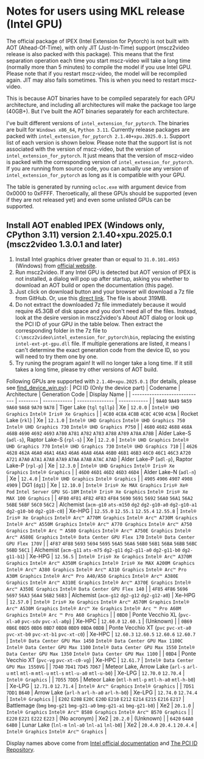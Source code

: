 # Notes for users using MKL release (Intel GPU)

The official package of IPEX (Intel Extension for Pytorch) is not built with AOT (Ahead-Of-Time), with only JIT (Just-In-Time) support (mscz2video release is also packed with this package). This means that the first separation operation each time you start mscz-video will take a long time (normally more than 5 minutes) to compile the model if you use Intel GPU. Please note that if you restart mscz-video, the model will be recompiled again. JIT may also fails sometimes. This is when you need to restart mscz-video.

This is because AOT binaries have to be compiled separately for each GPU architecture, and including all architectures will make the package too large (40GB+). But I've built the AOT binaries separately for each architecture.

I've built different versions of  `intel_extension_for_pytorch`. The binaries are built for `Windows x86_64`, `Python 3.11`. Currently release packages are packed with `intel_extension_for_pytorch 2.1.40+xpu.2025.0.1`. Support list of each version is shown below. Please note that the support list is not associated with the version of mscz-video, but the version of `intel_extension_for_pytorch`. It just means that the version of mscz-video is packed with the corresponding version of `intel_extension_for_pytorch`. If you are running from source code, you can actually use any version of `intel_extension_for_pytorch` as long as it is compatible with your GPU.

The table is generated by running `ocloc.exe` with argument device from 0x0000 to 0xFFFF. Theroetically, all these GPUs should be supported (even if they are not released yet) and even some unlisted GPUs can be supported.

## Install AOT enabled IPEX (Windows only, CPython 3.11) version 2.1.40+xpu.2025.0.1 (mscz2video 1.3.0.1 and later)

1. Install Intel graphics driver greater than or equal to `31.0.101.4953` (Windows) from [official website](https://www.intel.com/content/www/us/en/download/785597/792980/intel-arc-iris-xe-graphics-windows.html).
2. Run mscz2video. If any Intel GPU is detected but AOT version of IPEX is not installed, a dialog will pop up after startup, asking you whether to download an AOT build or open the documentation (this page).
3. Just click on download button and your browser will download a 7z file from GitHub. Or, use this [direct link](https://github.com/CarlGao4/ipex-wheel/releases/download/v2.1.40%2Bxpu.2025.0.1-cp311/2.1.40+xpu.2025.0.1-AOT.7z). The file is about 319MB.
4. Do not extract the downloaded 7z file immediately because it would require 45.3GB of disk space and you don't need all of the files. Instead, look at the desire version in mscz2video's About AOT dialog or look up the PCI ID of your GPU in the table below. Then extract the corresponding folder in the 7z file to `C:\mscz2video\intel_extension_for_pytorch\bin`, replacing the existing `intel-ext-pt-gpu.dll` file. If multiple generations are listed, it means I can't determine the exact generation code from the device ID, so you will need to try them one by one.
5. Try runing the program again! It will no longer take a long time. If it still takes a long time, please try other versions of AOT build.

Following GPUs are supported with `2.1.40+xpu.2025.0.1` (for details, please see [find_device_win.py](find_device_win.py)):
| PCI ID (Only the device part) | Codename | Architecture | Generation Code | Display Name |
| ----------------------------- | -------- | ------------ | --------------- | ------------ |
| `9A40` `9A49` `9A59` `9A60` `9A68` `9A70` `9A78` | Tiger Lake (`tgl` `tgllp`) | Xe | `12.0.0` | `Intel® UHD Graphics` `Intel® Iris® Xe Graphics` |
| `4C80` `4C8A` `4C8B` `4C8C` `4C90` `4C9A` | Rocket Lake (`rkl`) | Xe | `12.1.0` | `Intel® UHD Graphics` `Intel® UHD Graphics 750` `Intel® UHD Graphics 730` `Intel® UHD Graphics P750` |
| `4680` `4682` `4688` `468A` `468B` `4690` `4692` `4693` `A780` `A781` `A782` `A783` `A788` `A789` `A78A` `A78B` | Alder Lake-S (`adl-s`), Raptor Lake-S (`rpl-s`) | Xe | `12.2.0` | `Intel® UHD Graphics` `Intel® UHD Graphics 770` `Intel® UHD Graphics 730` `Intel® UHD Graphics 710` |
| `4626` `4628` `462A` `46A0` `46A1` `46A3` `46A6` `46A8` `46AA` `46B0` `46B1` `46B3` `46C0` `46C1` `46C3` `A720` `A721` `A7A0` `A7A1` `A7A8` `A7A9` `A7AA` `A7AB` `A7AC` `A7AD` | Alder Lake-P (`adl-p`), Raptor Lake-P (`rpl-p`) | Xe | `12.3.0` | `Intel® UHD Graphics` `Intel® Iris® Xe Graphics` `Intel® Graphics` |
| `46D0` `46D1` `46D2` `46D3` `46D4` | Alder Lake-N (`adl-n`) | Xe | `12.4.0` | `Intel® UHD Graphics` `Intel® Graphics` |
| `4905` `4906` `4907` `4908` `4909` | DG1 (`dg1`) | Xe | `12.10.0` | `Intel® Iris® Xe MAX Graphics` `Iris® Xe® Pod` `Intel Server GPU SG-18M` `Intel® Iris® Xe Graphics` `Intel® Iris® Xe MAX 100 Graphics` |
| `4F80` `4F81` `4F82` `4F83` `4F84` `5690` `5691` `5692` `56A0` `56A1` `56A2` `56BE` `56BF` `56C0` `56C2` | Alchemist (`acm-g10` `ats-m150` `dg2` `dg2-g10-a0` `dg2-g10-a1` `dg2-g10-b0` `dg2-g10-c0`) | Xe-HPG | `12.55.0` `12.55.1` `12.55.4` `12.55.8` | `Intel® Iris® Xe Graphics` `Intel® Arc™ A770M Graphics` `Intel® Arc™ A730M Graphics` `Intel® Arc™ A550M Graphics` `Intel® Arc™ A770 Graphics` `Intel® Arc™ A750 Graphics` `Intel® Arc ™ A580 Graphics` `Intel® Arc™ A750E Graphics` `Intel® Arc™ A580E Graphics` `Intel® Data Center GPU Flex 170` `Intel® Data Center GPU Flex 170V` |
| `4F87` `4F88` `5693` `5694` `5695` `56A5` `56A6` `56B0` `56B1` `56BA` `56BB` `56BC` `56BD` `56C1` | Alchemist (`acm-g11` `ats-m75` `dg2-g11` `dg2-g11-a0` `dg2-g11-b0` `dg2-g11-b1`) | Xe-HPG | `12.56.5` | `Intel® Iris® Xe Graphics` `Intel® Arc™ A370M Graphics` `Intel® Arc™ A350M Graphics` `Intel® Iris® Xe MAX A200M Graphics` `Intel® Arc™ A380 Graphics` `Intel® Arc™ A310 Graphics` `Intel® Arc™ Pro A30M Graphics` `Intel® Arc™ Pro A40/A50 Graphics` `Intel® Arc™ A380E Graphics` `Intel® Arc™ A310E Graphics` `Intel® Arc™ A370E Graphics` `Intel® Arc™ A350E Graphics` `Intel® Data Center GPU Flex 140` |
| `4F85` `4F86` `5696` `5697` `56A3` `56A4` `56B2` `56B3` | Alchemist (`acm-g12` `dg2-g12` `dg2-g12-a0`) | Xe-HPG | `12.57.0` | `Intel® Iris® Xe Graphics` `Intel® Arc™ A570M Graphics` `Intel® Arc™ A530M Graphics` `Intel® Arc™ Xe Graphics` `Intel® Arc ™ Pro A60M Graphics` `Intel® Arc ™ Pro A60 Graphics` |
| `0BD0` | Ponte Vecchio XL (`pvc-xl-a0` `pvc-sdv` `pvc-xl-a0p`) | Xe-HPC | `12.60.0` `12.60.1` | (Unknown) |
| `0B69` `0B6E` `0BD5` `0BD6` `0BD7` `0BD8` `0BD9` `0BDA` `0BDB` | Ponte Vecchio XT (`pvc` `pvc-xt-a0` `pvc-xt-b0` `pvc-xt-b1` `pvc-xt-c0`) | Xe-HPC | `12.60.3` `12.60.5` `12.60.6` `12.60.7` | `Intel® Data Center GPU Max 1450` `Intel® Data Center GPU Max 1100C` `Intel® Data Center GPU Max 1100` `Intel® Data Center GPU Max 1550` `Intel® Data Center GPU Max 1350` `Intel® Data Center GPU Max 1100` |
| `0BD4` | Ponte Vecchio XT (`pvc-vg` `pvc-xt-c0-vg`) | Xe-HPC | `12.61.7` | `Intel® Data Center GPU Max 1550VG` |
| `7D40` `7D41` `7D45` `7D67` | Meteor Lake, Arrow Lake (`arl-s` `arl-u` `mtl` `mtl-m` `mtl-u` `mtl-s` `mtl-u-a0` `mtl-u-b0`) | Xe-LPG | `12.70.0` `12.70.4` | `Intel® Graphics` |
| `7D55` `7DD5` | Meteor Lake (`mtl-h` `mtl-p` `mtl-h-a0` `mtl-h-b0`) | Xe-LPG | `12.71.0` `12.71.4` | `Intel® Arc™ Graphics` `Intel® Graphics` |
| `7D51` `7DD1` `B640` | Arrow Lake (`arl-h` `arl-h-a0` `arl-h-b0`) | Xe-LPG | `12.74.0` `12.74.4` | `Intel® Graphics` |
| `E202` `E20B` `E20C` `E20D` `E210` `E212` `E214` `E215` `E216` `E217` | Battlemage (`bmg` `bmg-g21` `bmg-g21-a0` `bmg-g21-a1` `bmg-g21-b0`) | Xe2 | `20.1.0` | `Intel® Graphics` `Intel® Arc™ B580 Graphics` `Intel® Arc™ B570 Graphics` |
| `E220` `E221` `E222` `E223` | (No acronym) | Xe2 | `20.2.0` | (Unknown) |
| `6420` `64A0` `64B0` | Lunar Lake (`lnl-m` `lnl-a0` `lnl-a1` `lnl-b0`) | Xe2 | `20.4.0` `20.4.1` `20.4.4` | `Intel® Graphics` `Intel® Arc™ Graphics` |

Display names above come from [Intel official documentation](https://dgpu-docs.intel.com/devices/hardware-table.html) and [The PCI ID Repository](https://admin.pci-ids.ucw.cz/read/PC/8086).